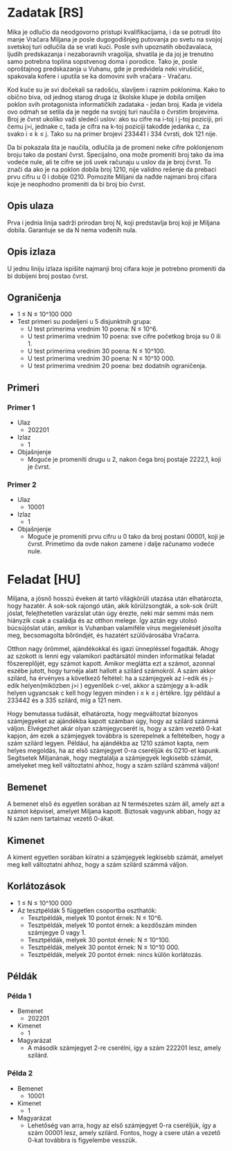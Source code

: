 # Zadatak [RS]
Mika je odlučio da neodgovorno pristupi kvalifikacijama, i da se potrudi što manje Vračara Miljana je posle dugogodišnjeg putovanja po svetu na svojoj svetskoj turi odlučila da se vrati kući. Posle svih upoznatih obožavalaca, ljudih predskazanja i nezaboravnih vragolija, shvatila je da joj je trenutno samo potrebna toplina sopstvenog doma i porodice. Tako je, posle oproštajnog predskazanja u Vuhanu, gde je predvidela neki virušičić, spakovala kofere i uputila se ka domovini svih vračara - Vračaru.

Kod kuće su je svi dočekali sa radošću, slavljem i raznim poklonima. Kako to obično biva, od jednog starog druga iz školske klupe je dobila omiljen poklon svih protagonista informatičkih zadataka - jedan broj. Kada je videla ovo odmah se setila da je negde na svojoj turi naučila o čvrstim brojevima. Broj je čvrst ukoliko važi sledeći uslov: ako su cifre na i-toj i j-toj poziciji, pri čemu j>i, jednake c, tada je cifra na k-toj poziciji takođde jedanka c, za svako i ≤ k ≤ j. Tako su na primer brojevi 233441 i 334 čvrsti, dok 121 nije.

Da bi pokazala šta je naučila, odlučila ja de promeni neke cifre poklonjenom broju tako da postani čvrst. Specijalno, ona može promeniti broj tako da ima vodeće nule, ali te cifre se još uvek računaju u uslov da je broj čvrst. To znači da ako je na poklon dobila broj 1210, nije validno rešenje da prebaci prvu cifru u 0 i dobije 0210. Pomozite Miljani da nađde najmani broj cifara koje je neophodno promeniti da bi broj bio čvrst.

## Opis ulaza
Prva i jednia linija sadrži prirodan broj N, koji predstavlja broj koji je Miljana dobila. Garantuje se da N nema vođenih nula.

## Opis izlaza
U jednu liniju izlaza ispišite najmanji broj cifara koje je potrebno promeniti da bi dobijeni broj postao čvrst.

## Ograničenja
- 1 ≤ N ≤ 10^100 000
- Test primeri su podeljeni u 5 disjunktnih grupa:
    - U test primerima vrednim 10 poena: N ≤ 10^6.
    - U test primerima vrednim 10 poena: sve cifre početkog broja su 0 ili 1.
    - U test primerima vrednim 30 poena: N ≤ 10^100.
    - U test primerima vrednim 30 poena: N ≤ 10^10 000.
    - U test primerima vrednim 20 poena: bez dodatnih ograničenja.
## Primeri
### Primer 1
- Ulaz
    - 202201
- Izlaz
    - 1
- Objašnjenje
    - Moguće je promeniti drugu u 2, nakon čega broj postaje 2222‚1, koji je čvrst.
### Primer 2
- Ulaz
    - 10001
- Izlaz
    - 1
- Objašnjenje
    - Moguće je promeniti prvu cifru u 0 tako da broj postani 00001, koji je čvrst. Primetimo da ovde nakon zamene i dalje računamo vodeće nule.

# Feladat [HU]
Miljana, a jósnő hosszú éveken át tartó világkörüli utazása után elhatározta, hogy hazatér. A sok-sok rajongó után, akik körülzsongták, a sok-sok őrült jóslat, felejthetetlen varázslat után úgy érezte, neki már semmi más nem hiányzik csak a családja és az otthon melege. Így aztán egy utolsó búcsújóslat után, amikor is Vuhanban valamiféle vírus megjelenését jósolta meg, becsomagolta bőröndjét, és hazatért szülővárosába Vračarra.

Otthon nagy örömmel, ajándékokkal és igazi ünnepléssel fogadták. Ahogy az szokott is lenni egy valamikori padtársától minden informatikai feladat főszereplőjét, egy számot kapott. Amikor meglátta ezt a számot, azonnal eszébe jutott, hogy turnéja alatt hallott a szilárd számokról. A szám akkor szilárd, ha érvényes a következő feltétel: ha a számjegyek az i-edik és j-edik helyen(miközben j>i ) egyenlőek c-vel, akkor a számjegy a k-adik helyen ugyancsak c kell hogy legyen minden i ≤ k ≤ j értékre. Így például a 233442 és a 335 szilárd, míg a 121 nem.

Hogy bemutassa tudását, elhatározta, hogy megváltoztat bizonyos számjegyeket az ajándékba kapott számban úgy, hogy az szilárd számmá váljon. Elvégezhet akár olyan számjegycserét is, hogy a szám vezető 0-kat kapjon, ám ezek a számjegyek továbbra is szerepelnek a feltételben, hogy a szám szilárd legyen. Például, ha ajándékba az 1210 számot kapta, nem helyes megoldás, ha az első számjegyet 0-ra cseréljük és 0210-et kapunk. Segítsetek Miljanának, hogy megtalálja a számjegyek legkisebb számát, amelyeket meg kell változtatni ahhoz, hogy a szám szilárd számmá váljon!

## Bemenet
A bemenet első és egyetlen sorában az N természetes szám áll, amely azt a számot képvisel, amelyet Miljana kapott. Biztosak vagyunk abban, hogy az N szám nem tartalmaz vezető 0-ákat.

## Kimenet
A kiment egyetlen sorában kiíratni a számjegyek legkisebb számát, amelyet meg kell változtatni ahhoz, hogy a szám szilárd számmá váljon.

## Korlátozások
- 1 ≤ N ≤ 10^100 000
- Az tesztpéldák 5 független csoportba oszthatók:
    - Tesztpéldák, melyek 10 pontot érnek: N ≤ 10^6.
    - Tesztpéldák, melyek 10 pontot érnek: a kezdőszám minden számjegye 0 vagy 1.
    - Tesztpéldák, melyek 30 pontot érnek: N ≤ 10^100.
    - Tesztpéldák, melyek 30 pontot érnek: N ≤ 10^10 000.
    - Tesztpéldák, melyek 20 pontot érnek: nincs külön korlátozás.
## Példák
### Példa 1
- Bemenet
    - 202201
- Kimenet
    - 1
- Magyarázat
    - A második számjegyet 2-re cserélni, így a szám 222201 lesz, amely szilárd.
### Példa 2
- Bemenet
    - 10001
- Kimenet
    - 1
- Magyarázat
    - Lehetőség van arra, hogy az első számjegyet 0-ra cseréljük, így a szám 00001 lesz, amely szilárd. Fontos, hogy a csere után a vezető 0-kat továbbra is figyelembe vesszük.